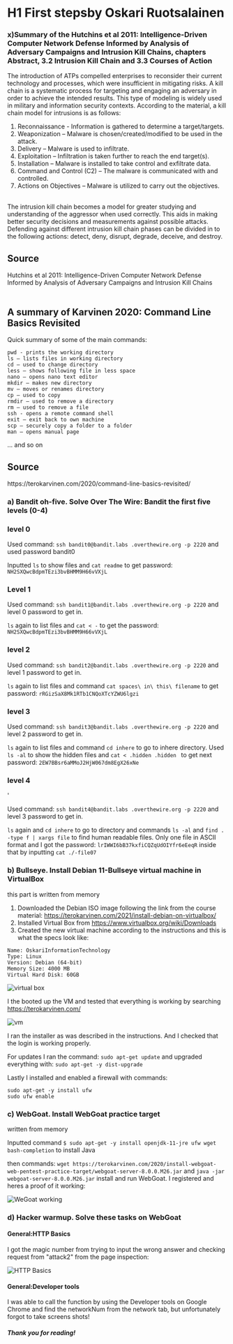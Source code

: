 <h1>H1 First stepsby Oskari Ruotsalainen</h1>
<h3>x)Summary of the Hutchins et al 2011: Intelligence-Driven Computer Network Defense Informed by Analysis of Adversary Campaigns and Intrusion Kill Chains, chapters Abstract, 3.2 Intrusion Kill Chain and 3.3 Courses of Action</h3>

The introduction of ATPs compelled enterprises to reconsider their current technology and processes, which were insufficient in mitigating risks. A kill chain is a systematic process for targeting and engaging an adversary in order to achieve the intended results. This type of modeling is widely used in military and information security contexts. According to the material, a kill chain model for intrusions is as follows:

1. Reconnaissance - Information is gathered to determine a target/targets. 
2. Weaponization – Malware is chosen/created/modified to be used in the attack.
3. Delivery – Malware is used to infiltrate.
4. Exploitation – Infiltration is taken further to reach the end target(s).
5. Installation – Malware is installed to take control and exfiltrate data.
6. Command and Control (C2) – The malware is communicated with and controlled.
7. Actions on Objectives – Malware is utilized to carry out the objectives.
<br>
The intrusion kill chain becomes a model for greater studying and understanding of the aggressor when used correctly. This aids in making better security decisions and measurements against possible attacks.  Defending against different intrusion kill chain phases can be divided in to the following actions: detect, deny, disrupt, degrade, deceive, and destroy.

<h2>Source</h2>
Hutchins et al 2011: Intelligence-Driven Computer Network Defense Informed by Analysis of Adversary Campaigns and Intrusion Kill Chains
<br>
<br>
<h2>A summary of Karvinen 2020: Command Line Basics Revisited</h2>
Quick summary of some of the main commands:

```
pwd - prints the working directory
ls – lists files in working directory
cd – used to change directory
less – shows following file in less space
nano – opens nano text editor
mkdir – makes new directory
mv – moves or renames directory
cp – used to copy
rmdir – used to remove a directory
rm – used to remove a file
ssh - opens a remote command shell
exit – exit back to own machine
scp – securely copy a folder to a folder
man – opens manual page
```

… and so on
<h2>Source</h2>
https://terokarvinen.com/2020/command-line-basics-revisited/
<br>

<h3>a) Bandit oh-five. Solve Over The Wire: Bandit the first five levels (0-4)</h3>

<h3>level 0</h3>

Used command: `ssh bandit0@bandit.labs .overthewire.org -p 2220` and used password bandit0

Inputted `ls` to show files and `cat readme` to get password: `NH2SXQwcBdpmTEzi3bvBHMM9H66vVXjL`

<h3>Level 1</h3>

Used command: `ssh bandit1@bandit.labs .overthewire.org -p 2220` and level 0 password to get in.

`ls` again to list files and `cat < -` to get the password: `NH2SXQwcBdpmTEzi3bvBHMM9H66vVXjL`


<h3>level 2</h3> 

Used command: `ssh bandit2@bandit.labs .overthewire.org -p 2220` and level 1 password to get in.

`ls` again to list files and command `cat spaces\ in\ this\ filename` to get password: `rRGizSaX8Mk1RTb1CNQoXTcYZWU6lgzi`

<h3>level 3</h3>

Used command: `ssh bandit3@bandit.labs .overthewire.org -p 2220` and level 2 password to get in.

`ls` again to list files and command `cd inhere` to go to inhere directory. Used `ls -al`  to show the hidden files and `cat < .hidden .hidden ` to get next password: `2EW7BBsr6aMMoJ2HjW067dm8EgX26xNe`


<h3>level 4</h3>'

Used command: `ssh bandit4@bandit.labs .overthewire.org -p 2220` and level 3 password to get in.

`ls` again and `cd inhere` to go to directory and commands `ls -al` and `find . -type f | xargs file` to find human readable files. Only one file in ASCII format and I got the password: `lrIWWI6bB37kxfiCQZqUdOIYfr6eEeqR` inside that by inputting `cat ./-file07`


<h3>b) Bullseye. Install Debian 11-Bullseye virtual machine in VirtualBox</h3>
this part is written from memory

1. Downloaded the Debian ISO image following the link from the course material: https://terokarvinen.com/2021/install-debian-on-virtualbox/
2. Installed Virtual Box from https://www.virtualbox.org/wiki/Downloads
3. Created the new virtual machine according to the instructions and this is what the specs look like:

```
Name: OskariInformationTechnology
Type: Linux
Version: Debian (64-bit)
Memory Size: 4000 MB
Virtual Hard Disk: 60GB
```
![virtual box](VM.PNG)

I the booted up the VM and tested that everything is working by searching https://terokarvinen.com/

![vm](VM_toimii.PNG)

I ran the installer as was described in the instructions. And I checked that the login is working properly.

For updates I ran the command: `sudo apt-get update` and upgraded everything with: `sudo apt-get -y dist-upgrade`

Lastly I installed and enabled a firewall with commands:

```
sudo apt-get -y install ufw
sudo ufw enable
```

<h3>c) WebGoat. Install WebGoat practice target</h3>
written from memory

Inputted command `$ sudo apt-get -y install openjdk-11-jre ufw wget bash-completion` to install Java

then commands: `wget https://terokarvinen.com/2020/install-webgoat-web-pentest-practice-target/webgoat-server-8.0.0.M26.jar` and `java -jar webgoat-server-8.0.0.M26.jar` install and run WebGoat. I registered and heres a proof of it working:

![WeGoat working](WebGoat.PNG)

<h3>d) Hacker warmup. Solve these tasks on WebGoat</h3>

<h4>General:HTTP Basics</h4>

I got the magic number from trying to input the wrong answer and checking request from "attack2" from the page inspection:

![HTTP Basics](Magic_Number.PNG)

<h4>General:Developer tools</h4>

I was able to call the function by using the Developer tools on Google Chrome and find the networkNum from the network tab, but unfortunately forgot to take screens shots!

<h5>Thank you for reading!</h5>

